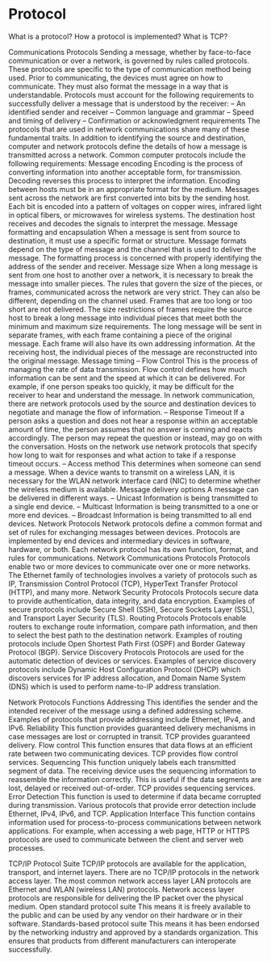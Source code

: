 # Protocol

What is a protocol?
How a protocol is implemented?
What is TCP?

Communications Protocols
Sending a message, whether by face-to-face communication or over a network, is governed by rules
called protocols. These protocols are specific to the type of communication method being used. Prior to
communicating, the devices must agree on how to communicate. They must also format the message in a
way that is understandable. Protocols must account for the following requirements to successfully deliver
a message that is understood by the receiver:
– An identified sender and receiver
– Common language and grammar
– Speed and timing of delivery
– Confirmation or acknowledgment requirements
The protocols that are used in network communications share many of these fundamental traits. In
addition to identifying the source and destination, computer and network protocols define the details of
how a message is transmitted across a network. Common computer protocols include the following
requirements:
Message encoding Encoding is the process of converting information into another acceptable form, for
transmission. Decoding reverses this process to interpret the information. Encoding between hosts must
be in an appropriate format for the medium. Messages sent across the network are first converted into
bits by the sending host. Each bit is encoded into a pattern of voltages on copper wires, infrared light in
optical fibers, or microwaves for wireless systems. The destination host receives and decodes the signals
to interpret the message.
Message formatting and encapsulation When a message is sent from source to destination, it must
use a specific format or structure. Message formats depend on the type of message and the channel that
is used to deliver the message. The formatting process is concerned with properly identifying the
address of the sender and receiver.
Message size When a long message is sent from one host to another over a network, it is necessary to
break the message into smaller pieces. The rules that govern the size of the pieces, or frames,
communicated across the network are very strict. They can also be different, depending on the channel
used. Frames that are too long or too short are not delivered. The size restrictions of frames require the
source host to break a long message into individual pieces that meet both the minimum and maximum
size requirements. The long message will be sent in separate frames, with each frame containing a piece
of the original message. Each frame will also have its own addressing information. At the receiving host,
the individual pieces of the message are reconstructed into the original message.
Message timing
– Flow Control This is the process of managing the rate of data transmission. Flow control defines
how much information can be sent and the speed at which it can be delivered. For example, if
one person speaks too quickly, it may be difficult for the receiver to hear and understand the
message. In network communication, there are network protocols used by the source and
destination devices to negotiate and manage the flow of information.
– Response Timeout If a person asks a question and does not hear a response within an
acceptable amount of time, the person assumes that no answer is coming and reacts accordingly.
The person may repeat the question or instead, may go on with the conversation. Hosts on the
network use network protocols that specify how long to wait for responses and what action to take
if a response timeout occurs.
– Access method This determines when someone can send a message. When a device wants to
transmit on a wireless LAN, it is necessary for the WLAN network interface card (NIC) to
determine whether the wireless medium is available.
Message delivery options A message can be delivered in different ways.
– Unicast Information is being transmitted to a single end device.
– Multicast Information is being transmitted to a one or more end devices.
– Broadcast Information is being transmitted to all end devices.
Network Protocols
Network protocols define a common format and set of rules for exchanging messages between devices.
Protocols are implemented by end devices and intermediary devices in software, hardware, or both. Each
network protocol has its own function, format, and rules for communications.
Network Communications Protocols Protocols enable two or more devices to communicate over one
or more networks. The Ethernet family of technologies involves a variety of protocols such as IP,
Transmission Control Protocol (TCP), HyperText Transfer Protocol (HTTP), and many more.
Network Security Protocols Protocols secure data to provide authentication, data integrity, and data
encryption. Examples of secure protocols include Secure Shell (SSH), Secure Sockets Layer (SSL), and
Transport Layer Security (TLS).
Routing Protocols Protocols enable routers to exchange route information, compare path information,
and then to select the best path to the destination network. Examples of routing protocols include Open
Shortest Path First (OSPF) and Border Gateway Protocol (BGP).
Service Discovery Protocols Protocols are used for the automatic detection of devices or services.
Examples of service discovery protocols include Dynamic Host Configuration Protocol (DHCP) which
discovers services for IP address allocation, and Domain Name System (DNS) which is used to perform
name-to-IP address translation.

Network Protocols Functions
Addressing This identifies the sender and the intended receiver of the message using a defined
addressing scheme. Examples of protocols that provide addressing include Ethernet, IPv4, and IPv6.
Reliability This function provides guaranteed delivery mechanisms in case messages are lost or
corrupted in transit. TCP provides guaranteed delivery.
Flow control This function ensures that data flows at an efficient rate between two communicating
devices. TCP provides flow control services.
Sequencing This function uniquely labels each transmitted segment of data. The receiving device uses
the sequencing information to reassemble the information correctly. This is useful if the data segments
are lost, delayed or received out-of-order. TCP provides sequencing services.
Error Detection This function is used to determine if data became corrupted during transmission. Various
protocols that provide error detection include Ethernet, IPv4, IPv6, and TCP.
Application Interface This function contains information used for process-to-process communications
between network applications. For example, when accessing a web page, HTTP or HTTPS protocols are
used to communicate between the client and server web processes.

TCP/IP Protocol Suite
TCP/IP protocols are available for the application, transport, and internet layers. There are no TCP/IP
protocols in the network access layer. The most common network access layer LAN protocols are
Ethernet and WLAN (wireless LAN) protocols. Network access layer protocols are responsible for
delivering the IP packet over the physical medium.
Open standard protocol suite This means it is freely available to the public and can be used by any
vendor on their hardware or in their software.
Standards-based protocol suite This means it has been endorsed by the networking industry and
approved by a standards organization. This ensures that products from different manufacturers can
interoperate successfully.